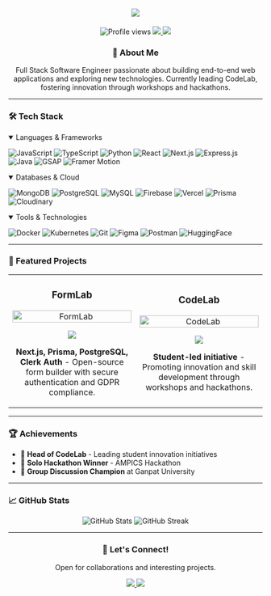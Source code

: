 <h1 align="center">
  <img src="https://readme-typing-svg.herokuapp.com?font=Fira+Code&weight=500&size=40&pause=1000&color=6E57F7&center=true&vCenter=true&random=false&width=600&height=100&lines=Hi+%F0%9F%91%8B%2C+I'm+Vishal+Vyas;Full+Stack+Developer" />
</h1>

<p align="center">
  <img src="https://komarev.com/ghpvc/?username=Vyas106&color=6E57F7" alt="Profile views" />
  <a href="mailto:vyasvishal.work@gmail.com">
    <img src="https://img.shields.io/badge/Email-vyasvishal.work%40gmail.com-6E57F7?style=flat&logo=gmail" />
  </a>
  <a href="https://www.linkedin.com/in/vishal-vyas-5292692aa">
    <img src="https://img.shields.io/badge/LinkedIn-Vishal_Vyas-6E57F7?style=flat&logo=linkedin" />
  </a>
</p>

<div align="center">
  <h3>💫 About Me</h3>
  <p>
    Full Stack Software Engineer passionate about building end-to-end web applications and exploring new technologies. Currently leading CodeLab, fostering innovation through workshops and hackathons.
  </p>
</div>

---

### 🛠️ Tech Stack

<details open>
<summary>Languages & Frameworks</summary>

![JavaScript](https://img.shields.io/badge/JavaScript-F7DF1E?style=for-the-badge&logo=javascript&logoColor=black)
![TypeScript](https://img.shields.io/badge/TypeScript-007ACC?style=for-the-badge&logo=typescript&logoColor=white)
![Python](https://img.shields.io/badge/Python-3776AB?style=for-the-badge&logo=python&logoColor=white)
![React](https://img.shields.io/badge/React-20232A?style=for-the-badge&logo=react&logoColor=61DAFB)
![Next.js](https://img.shields.io/badge/Next.js-000000?style=for-the-badge&logo=next.js&logoColor=white)
![Express.js](https://img.shields.io/badge/Express.js-404D59?style=for-the-badge)
![Java](https://img.shields.io/badge/Java-ED8B00?style=for-the-badge&logo=openjdk&logoColor=white)
![GSAP](https://img.shields.io/badge/GSAP-88CE02?style=for-the-badge&logo=greensock&logoColor=white)
![Framer Motion](https://img.shields.io/badge/Framer_Motion-0055FF?style=for-the-badge&logo=framer&logoColor=white)

</details>

<details open>
<summary>Databases & Cloud</summary>

![MongoDB](https://img.shields.io/badge/MongoDB-4EA94B?style=for-the-badge&logo=mongodb&logoColor=white)
![PostgreSQL](https://img.shields.io/badge/PostgreSQL-316192?style=for-the-badge&logo=postgresql&logoColor=white)
![MySQL](https://img.shields.io/badge/MySQL-00000F?style=for-the-badge&logo=mysql&logoColor=white)
![Firebase](https://img.shields.io/badge/Firebase-039BE5?style=for-the-badge&logo=firebase)
![Vercel](https://img.shields.io/badge/Vercel-000000?style=for-the-badge&logo=vercel&logoColor=white)
![Prisma](https://img.shields.io/badge/Prisma-3982CE?style=for-the-badge&logo=prisma&logoColor=white)
![Cloudinary](https://img.shields.io/badge/Cloudinary-0000FF?style=for-the-badge&logo=cloudinary&logoColor=white)

</details>

<details open>
<summary>Tools & Technologies</summary>

![Docker](https://img.shields.io/badge/Docker-2496ED?style=for-the-badge&logo=docker&logoColor=white)
![Kubernetes](https://img.shields.io/badge/Kubernetes-326CE5?style=for-the-badge&logo=kubernetes&logoColor=white)
![Git](https://img.shields.io/badge/Git-F05032?style=for-the-badge&logo=git&logoColor=white)
![Figma](https://img.shields.io/badge/Figma-F24E1E?style=for-the-badge&logo=figma&logoColor=white)
![Postman](https://img.shields.io/badge/Postman-FF6C37?style=for-the-badge&logo=postman&logoColor=white)
![HuggingFace](https://img.shields.io/badge/HuggingFace-FFD21E?style=for-the-badge)

</details>

---

### 🚀 Featured Projects

<table>
  <tr>
    <td width="50%">
      <h3 align="center">FormLab</h3>
      <div align="center">
        <a href="https://formlab.vercel.app/" target="_blank">
          <img src="https://raw.githubusercontent.com/Vyas106/Vyas106/main/formlab-preview.png" width="100%" alt="FormLab"/>
        </a>
        <p>
          <a href="https://formlab.vercel.app/" target="_blank">
            <img src="https://img.shields.io/badge/Live_Demo-6E57F7?style=for-the-badge&logo=vercel&logoColor=white" />
          </a>
        </p>
        <p><strong>Next.js, Prisma, PostgreSQL, Clerk Auth</strong> - Open-source form builder with secure authentication and GDPR compliance.</p>
      </div>
    </td>
    <td width="50%">
      <h3 align="center">CodeLab</h3>
      <div align="center">
        <a href="https://codelab-one.vercel.app/" target="_blank">
          <img src="https://raw.githubusercontent.com/Vyas106/Vyas106/main/codelab-preview.png" width="100%" alt="CodeLab"/>
        </a>
        <p>
          <a href="https://codelab-one.vercel.app/" target="_blank">
            <img src="https://img.shields.io/badge/Live_Demo-6E57F7?style=for-the-badge&logo=vercel&logoColor=white" />
          </a>
        </p>
        <p><strong>Student-led initiative</strong> - Promoting innovation and skill development through workshops and hackathons.</p>
      </div>
    </td>
  </tr>
</table>

---

### 🏆 Achievements

- 👥 **Head of CodeLab** - Leading student innovation initiatives
- 🥈 **Solo Hackathon Winner** - AMPICS Hackathon
- 🎯 **Group Discussion Champion** at Ganpat University

---

### 📈 GitHub Stats

<div align="center">
  <img src="https://github-readme-stats.vercel.app/api?username=Vyas106&show_icons=true&theme=tokyonight" alt="GitHub Stats" />
  <img src="https://github-readme-streak-stats.herokuapp.com/?user=Vyas106&theme=tokyonight" alt="GitHub Streak" />
</div>

---

<div align="center">
  <h3>🤝 Let's Connect!</h3>
  <p>Open for collaborations and interesting projects.</p>
  <a href="mailto:vyasvishal.work@gmail.com">
    <img src="https://img.shields.io/badge/Email-Connect-6E57F7?style=for-the-badge&logo=gmail" />
  </a>
  <a href="https://www.linkedin.com/in/vishal-vyas-5292692aa">
    <img src="https://img.shields.io/badge/LinkedIn-Connect-6E57F7?style=for-the-badge&logo=linkedin" />
  </a>
</div>
